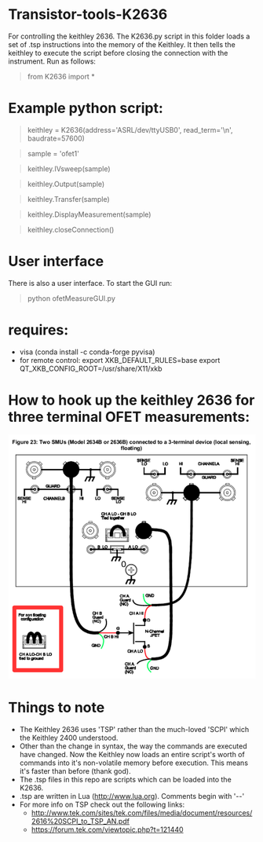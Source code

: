 # Transistor-tools-K2636
For controlling the keithley 2636.
The K2636.py script in this folder loads a set of .tsp instructions into the memory of the Keithley. It then tells the keithley to execute the script before closing the connection with the instrument. Run as follows:

> from K2636 import *

# Example python script:

>keithley = K2636(address='ASRL/dev/ttyUSB0', read_term='\n', baudrate=57600)

>sample = 'ofet1'

>keithley.IVsweep(sample)

>keithley.Output(sample)

>keithley.Transfer(sample)

>keithley.DisplayMeasurement(sample)

>keithley.closeConnection()


# User interface
There is also a user interface. To start the GUI run:

> python ofetMeasureGUI.py


# requires:
- visa (conda install -c conda-forge pyvisa)
- for remote control:
	export XKB_DEFAULT_RULES=base
	export QT_XKB_CONFIG_ROOT=/usr/share/X11/xkb

# How to hook up the keithley 2636 for three terminal OFET measurements:
![Alt text](.K2636_connections.png?raw=true "Setup")

# Things to note
- The Keithley 2636 uses 'TSP' rather than the much-loved 'SCPI' which the Keithley 2400 understood.
- Other than the change in syntax, the way the commands are executed have changed. Now the Keithley now loads an entire script's worth of commands into it's non-volatile memory before execution. This means it's faster than before (thank god).
- The .tsp files in this repo are scripts which can be loaded into the K2636.
- .tsp are written in Lua (http://www.lua.org). Comments begin with '--'
- For more info on TSP check out the following links:
	- http://www.tek.com/sites/tek.com/files/media/document/resources/2616%20SCPI_to_TSP_AN.pdf
	- https://forum.tek.com/viewtopic.php?t=121440
